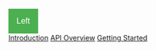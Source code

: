 
<html>
<head>
<meta name="viewport" content="width=device-width, initial-scale=1">
<style>
.dropbtn {
    background-color: #4CAF50;
    color: white;
    padding: 16px;
    font-size: 16px;
    border: none;
    cursor: pointer;
}

.dropdown {
    position: relative;
    display: inline-block;
}

.dropdown-content {
    display: none;
    position: absolute;
    right: 0;
    background-color: #f9f9f9;
    min-width: 160px;
    box-shadow: 0px 8px 16px 0px rgba(0,0,0,0.2);
    z-index: 1;
}

.dropdown-content a {
    color: black;
    padding: 12px 16px;
    text-decoration: none;
    display: block;
}

.dropdown-content a:hover {background-color: #f1f1f1}

.dropdown:hover .dropdown-content {
    display: block;
}

.dropdown:hover .dropbtn {
    background-color: #3e8e41;
}
</style>
</head>
<body>


<div class="dropdown" style="float:left;">
  <button class="dropbtn">Left</button>
  <div class="dropdown-content" style="left:0;">
    <a href="https://github.com/SAURAN12/API-website/blob/master/index.html">Introduction</a>
    <a href="#">API Overview</a>
    <a href="#">Getting Started</a>
  </div>
</div>


</body>
</html>
